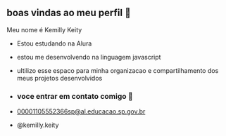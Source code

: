 ## boas vindas ao meu perfil 💙

Meu nome é Kemilly Keity

- Estou estudando na Alura
- estou me desenvolvendo na linguagem javascript
- ultilizo esse espaco para minha organizacao e compartilhamento dos meus projetos desenvolvidos

- ### voce entrar em contato comigo 👼

- 00001105552366sp@al.educacao.sp.gov.br

- @kemilly.keity

